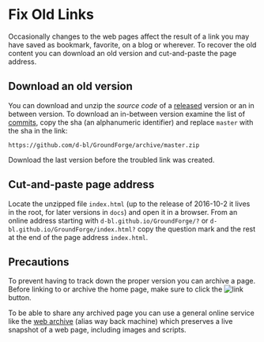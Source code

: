 Fix Old Links
=============

Occasionally changes to the web pages affect the result of a link
you may have saved as bookmark, favorite, on a blog or wherever.
To recover the old content you can download an old version and
cut-and-paste the page address.


Download an old version
-----------------------

You can download and unzip the _source code_ of a [released] version or an in between version.
To download an in-between version examine the list of [commits],
copy the sha (an alphanumeric identifier) and replace `master` with the sha in the link:

    https://github.com/d-bl/GroundForge/archive/master.zip

Download the last version before the troubled link was created.

[commits]: https://github.com/d-bl/GroundForge/commits/master
[released]: https://github.com/d-bl/GroundForge/releases/


Cut-and-paste page address
--------------------------

Locate the unzipped file `index.html` (up to the release of 2016-10-2
it lives in the root, for later versions in `docs`) and open it in a browser.
From an online address starting with `d-bl.github.io/GroundForge/?`
or `d-bl.github.io/GroundForge/index.html?`
copy the question mark and the rest at the end of the page address `index.html`.


Precautions
-----------

To prevent having to track down the proper version you can archive a page.
Before linking to or archive the home page, make sure to click the
![link](/GroundForge/images/link.png) button.

To be able to share any archived page you can use a general online service
like the [web archive] (alias way back machine) which preserves
a live snapshot of a web page, including images and scripts.

[web archive]: https://web.archive.org/
